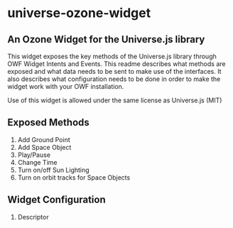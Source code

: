 universe-ozone-widget
=====================

An Ozone Widget for the Universe.js library
-------------------------------------------

This widget exposes the key methods of the Universe.js library through OWF Widget Intents and Events.  This readme describes what methods are exposed and what data needs to be sent to make use of the interfaces.  It also describes what configuration needs to be done in order to make the widget work with your OWF installation.

Use of this widget is allowed under the same license as Universe.js (MIT)

Exposed Methods
---------------
1. Add Ground Point
2. Add Space Object
3. Play/Pause
4. Change Time
5. Turn on/off Sun Lighting
6. Turn on orbit tracks for Space Objects

Widget Configuration
--------------------

1. Descriptor